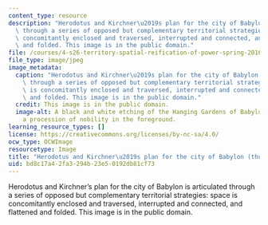 ```yaml
---
content_type: resource
description: "Herodotus and Kirchner\u2019s plan for the city of Babylon is articulated\
  \ through a series of opposed but complementary territorial strategies: space is\
  \ concomitantly enclosed and traversed, interrupted and connected, and flattened\
  \ and folded. This image is in the public domain."
file: /courses/4-s26-territory-spatial-reification-of-power-spring-2016/bd8c17a42fa3294b23e50192db81cf73_4-s26s16-th.jpg
file_type: image/jpeg
image_metadata:
  caption: "Herodotus and Kirchner\u2019s plan for the city of Babylon is articulated\
    \ through a series of opposed but complementary territorial strategies: space\
    \ is concomitantly enclosed and traversed, interrupted and connected, and flattened\
    \ and folded. This image is in the public domain."
  credit: This image is in the public domain.
  image-alt: A black and white etching of the Hanging Gardens of Babylon featuring
    a procession of nobility in the foreground.
learning_resource_types: []
license: https://creativecommons.org/licenses/by-nc-sa/4.0/
ocw_type: OCWImage
resourcetype: Image
title: "Herodotus and Kirchner\u2019s plan for the city of Babylon (thumbnail)"
uid: bd8c17a4-2fa3-294b-23e5-0192db81cf73
---
```

Herodotus and Kirchner’s plan for the city of Babylon is articulated through a series of opposed but complementary territorial strategies: space is concomitantly enclosed and traversed, interrupted and connected, and flattened and folded. This image is in the public domain.